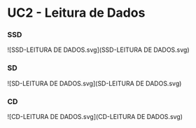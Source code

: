 # UC2 - Leitura de Dados

### SSD
![SSD-LEITURA DE DADOS.svg](SSD-LEITURA DE DADOS.svg)

### SD
![SD-LEITURA DE DADOS.svg](SD-LEITURA DE DADOS.svg)

### CD
![CD-LEITURA DE DADOS.svg](CD-LEITURA DE DADOS.svg)